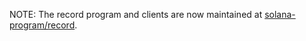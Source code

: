 NOTE: The record program and clients are now maintained at
[solana-program/record](https://github.com/solana-program/record).

